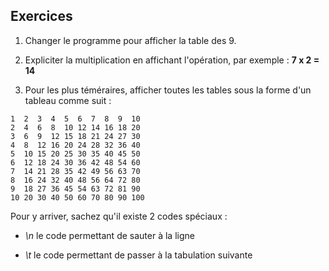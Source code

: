 ## Exercices

1. Changer le programme pour afficher la table des 9.

2. Expliciter la multiplication en affichant l'opération, par exemple : **7 x 2 = 14**

3. Pour les plus téméraires, afficher toutes les tables sous la forme d'un tableau comme suit :

```
1  2  3  4  5  6  7  8  9  10
2  4  6  8  10 12 14 16 18 20
3  6  9  12 15 18 21 24 27 30
4  8  12 16 20 24 28 32 36 40
5  10 15 20 25 30 35 40 45 50
6  12 18 24 30 36 42 48 54 60
7  14 21 28 35 42 49 56 63 70
8  16 24 32 40 48 56 64 72 80
9  18 27 36 45 54 63 72 81 90
10 20 30 40 50 60 70 80 90 100
```

Pour y arriver, sachez qu'il existe 2 codes spéciaux : 

* _\n_ le code permettant de sauter à la ligne

* _\t_ le code permettant de passer à la tabulation suivante
